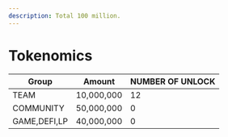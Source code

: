 ```yaml
---
description: Total 100 million.
---
```


# Tokenomics



| Group        | Amount     | NUMBER OF UNLOCK |
| ------------ | ---------- | ---------------- |
| TEAM         | 10,000,000 | 12               |
| COMMUNITY    | 50,000,000 | 0                |
| GAME,DEFI,LP | 40,000,000 | 0                |

